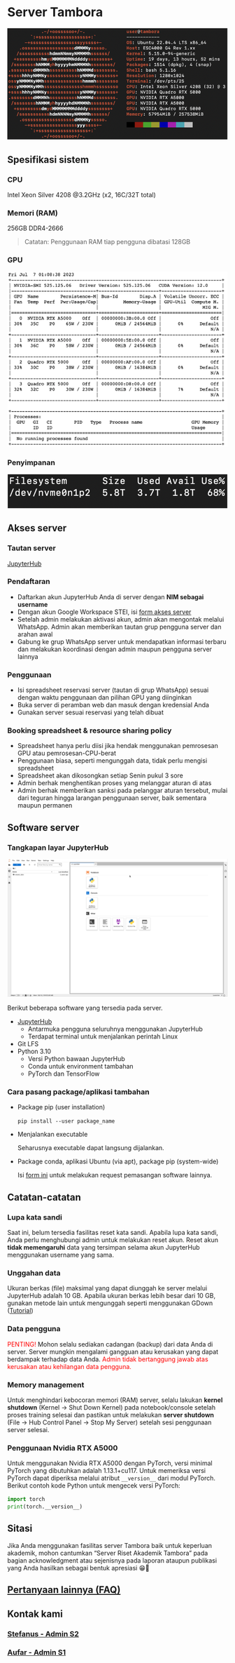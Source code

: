 # Server Tambora

![System spec](./resources/tambora-screenfetch.png)

## Spesifikasi sistem

### CPU

Intel Xeon Silver 4208 @3.2GHz (x2, 16C/32T total)

### Memori (RAM)

256GB DDR4-2666

> Catatan: Penggunaan RAM tiap pengguna dibatasi 128GB

### GPU

![GPU spec](./resources/tambora-nvidia.png)

### Penyimpanan

![Storage status](./resources/tambora-storage.png)

## Akses server

### Tautan server

[JupyterHub](https://simanis.stei.itb.ac.id/)

### Pendaftaran

- Daftarkan akun JupyterHub Anda di server dengan **NIM sebagai username**
- Dengan akun Google Workspace STEI, isi [form akses server](https://forms.gle/fbpLT9gtQQm1GcXWA)
- Setelah admin melakukan aktivasi akun, admin akan mengontak melalui WhatsApp. Admin akan memberikan tautan grup pengguna server dan arahan awal
- Gabung ke grup WhatsApp server untuk mendapatkan informasi terbaru dan melakukan koordinasi dengan admin maupun pengguna server lainnya

### Penggunaan

- Isi spreadsheet reservasi server (tautan di grup WhatsApp) sesuai dengan waktu penggunaan dan pilihan GPU yang diinginkan
- Buka server di peramban web dan masuk dengan kredensial Anda
- Gunakan server sesuai reservasi yang telah dibuat

### Booking spreadsheet & resource sharing policy

- Spreadsheet hanya perlu diisi jika hendak menggunakan pemrosesan GPU atau pemrosesan-CPU-berat
- Penggunaan biasa, seperti mengunggah data, tidak perlu mengisi spreadsheet
- Spreadsheet akan dikosongkan setiap Senin pukul 3 sore
- Admin berhak menghentikan proses yang melanggar aturan di atas
- Admin berhak memberikan sanksi pada pelanggar aturan tersebut, mulai dari teguran hingga larangan penggunaan server, baik sementara maupun permanen

## Software server

### Tangkapan layar JupyterHub
![JupyterHub UI](./resources/tambora-ui.png)

Berikut beberapa software yang tersedia pada server.
- [JupyterHub](https://github.com/jupyterhub/jupyterhub)
  - Antarmuka pengguna seluruhnya menggunakan JupyterHub
  - Terdapat terminal untuk menjalankan perintah Linux
- Git LFS
- Python 3.10
  - Versi Python bawaan JupyterHub
  - Conda untuk environment tambahan
  - PyTorch dan TensorFlow

### Cara pasang package/aplikasi tambahan

- Package pip (user installation)

  `pip install --user package_name`

- Menjalankan executable

  Seharusnya executable dapat langsung dijalankan.

- Package conda, aplikasi Ubuntu (via apt), package pip (system-wide)

  Isi [form ini](https://forms.gle/pR64RAPc8V3bGeGx8) untuk melakukan request pemasangan software lainnya.

## Catatan-catatan

### Lupa kata sandi

Saat ini, belum tersedia fasilitas reset kata sandi. Apabila lupa kata sandi, Anda perlu menghubungi admin untuk melakukan reset akun. Reset akun **tidak memengaruhi** data yang tersimpan selama akun JupyterHub menggunakan username yang sama.

### Unggahan data

Ukuran berkas (file) maksimal yang dapat diunggah ke server melalui JupyterHub adalah 10 GB. Apabila ukuran berkas lebih besar dari 10 GB, gunakan metode lain untuk mengunggah seperti menggunakan GDown ([Tutorial](https://docs.google.com/presentation/d/1vH9s52eKXUIV9fZaYlJ8C1Za2p2MZIlilscoF3Vxmwg/view))

### Data pengguna

<span style="color:red">PENTING!</span> Mohon selalu sediakan cadangan (backup) dari data Anda di server. Server mungkin mengalami gangguan atau kerusakan yang dapat berdampak terhadap data Anda. <span style="color:red">Admin tidak bertanggung jawab atas kerusakan atau kehilangan data pengguna.</span>

### Memory management

Untuk menghindari kebocoran memori (RAM) server, selalu lakukan **kernel shutdown** (Kernel -> Shut Down Kernel) pada notebook/console setelah proses training selesai dan pastikan untuk melakukan **server shutdown** (File -> Hub Control Panel -> Stop My Server) setelah sesi penggunaan server selesai.

### Penggunaan Nvidia RTX A5000

Untuk menggunakan Nvidia RTX A5000 dengan PyTorch, versi minimal PyTorch yang dibutuhkan adalah 1.13.1+cu117. Untuk memeriksa versi PyTorch dapat diperiksa melalui atribut `__version__` dari modul PyTorch. Berikut contoh kode Python untuk mengecek versi PyTorch:
```Python
import torch
print(torch.__version__)
```

## Sitasi

Jika Anda menggunakan fasilitas server Tambora baik untuk keperluan akademik, mohon cantumkan “Server Riset Akademik Tambora” pada bagian acknowledgment atau sejenisnya pada laporan ataupun publikasi yang Anda hasilkan sebagai bentuk apresiasi 😁🙏

## [Pertanyaan lainnya (FAQ)](./FAQ.md)

## Kontak kami

### [Stefanus - Admin S2](23523036@std.stei.itb.ac.id)

### [Aufar - Admin S1](18221163@std.stei.itb.ac.id)